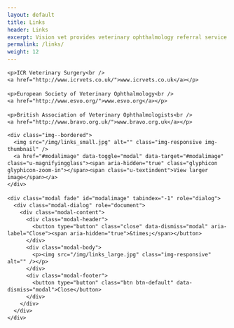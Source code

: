 ```yaml
---
layout: default
title: Links
header: Links
excerpt: Vision vet provides veterinary ophthalmology referral service and EMERGENCY service in Edinburgh, Livingston, Glasgow and across Scotland. It is run by Dr Tamir Spiegel, a veterinary ophthalmologist consultant.
permalink: /links/
weight: 12
---
```


<div class="row row--nested">

  <div class="col-md-9">

    <p>ICR Veterinary Surgery<br />
    <a href="http://www.icrvets.co.uk/">www.icrvets.co.uk</a></p>

    <p>European Society of Veterinary Ophthalmology<br />
    <a href="http://www.esvo.org/">www.esvo.org</a></p>

    <p>British Association of Veterinary Ophthalmologists<br />
    <a href="http://www.bravo.org.uk/">www.bravo.org.uk</a></p>

  </div>

  <div class="col-md-3">

    <div class="img--bordered">
      <img src="/img/links_small.jpg" alt="" class="img-responsive img-thumbnail" />
      <a href="#modalimage" data-toggle="modal" data-target="#modalimage" class="u-magnifyingglass"><span aria-hidden="true" class="glyphicon glyphicon-zoom-in"></span><span class="u-textindent">View larger image</span></a>
    </div>

    <div class="modal fade" id="modalimage" tabindex="-1" role="dialog">
      <div class="modal-dialog" role="document">
        <div class="modal-content">
          <div class="modal-header">
            <button type="button" class="close" data-dismiss="modal" aria-label="Close"><span aria-hidden="true">&times;</span></button>
          </div>
          <div class="modal-body">
            <p><img src="/img/links_large.jpg" class="img-responsive" alt="" /></p>
          </div>
          <div class="modal-footer">
            <button type="button" class="btn btn-default" data-dismiss="modal">Close</button>
          </div>
        </div>
      </div>
    </div>

  </div>
</div>

